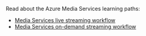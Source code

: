 Read about the Azure Media Services learning paths:

* [Media Services live streaming workflow](https://azure.microsoft.com/documentation/learning-paths/media-services-streaming-live/)
* [Media Services on-demand streaming workflow](https://azure.microsoft.com/documentation/learning-paths/media-services-streaming-on-demand/)
